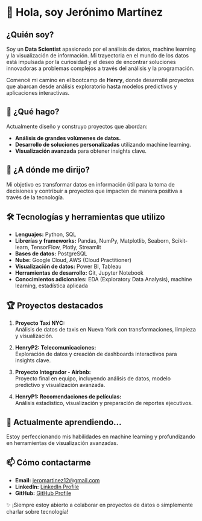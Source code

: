 # 👋 Hola, soy **Jerónimo Martínez**  

## ¿Quién soy?  
Soy un **Data Scientist** apasionado por el análisis de datos, machine learning y la visualización de información. Mi trayectoria en el mundo de los datos está impulsada por la curiosidad y el deseo de encontrar soluciones innovadoras a problemas complejos a través del análisis y la programación.  

Comencé mi camino en el bootcamp de **Henry**, donde desarrollé proyectos que abarcan desde análisis exploratorio hasta modelos predictivos y aplicaciones interactivas.  

## 🌟 ¿Qué hago?  
Actualmente diseño y construyo proyectos que abordan:  
- **Análisis de grandes volúmenes de datos.**  
- **Desarrollo de soluciones personalizadas** utilizando machine learning.  
- **Visualización avanzada** para obtener insights clave.  

## 🚀 ¿A dónde me dirijo?  
Mi objetivo es transformar datos en información útil para la toma de decisiones y contribuir a proyectos que impacten de manera positiva a través de la tecnología.  

## 🛠️ Tecnologías y herramientas que utilizo  
- **Lenguajes:** Python, SQL  
- **Librerías y frameworks:** Pandas, NumPy, Matplotlib, Seaborn, Scikit-learn, TensorFlow, Plotly, Streamlit  
- **Bases de datos:** PostgreSQL  
- **Nube:** Google Cloud, AWS (Cloud Practitioner)  
- **Visualización de datos:** Power BI, Tableau  
- **Herramientas de desarrollo:** Git, Jupyter Notebook  
- **Conocimientos adicionales:** EDA (Exploratory Data Analysis), machine learning, estadística aplicada  

## 🏆 Proyectos destacados  
1. **Proyecto Taxi NYC:**  
   Análisis de datos de taxis en Nueva York con transformaciones, limpieza y visualización.  

2. **HenryP2: Telecomunicaciones:**  
   Exploración de datos y creación de dashboards interactivos para insights clave.  

3. **Proyecto Integrador - Airbnb:**  
   Proyecto final en equipo, incluyendo análisis de datos, modelo predictivo y visualización avanzada.  

4. **HenryP1: Recomendaciones de películas:**  
   Análisis estadístico, visualización y preparación de reportes ejecutivos.  

## 🌱 Actualmente aprendiendo...  
Estoy perfeccionando mis habilidades en machine learning y profundizando en herramientas de visualización avanzadas.  

## 📫 Cómo contactarme  
- **Email:** [jeromartinez12@gmail.com](mailto:jeromartinez12@gmail.com)  
- **LinkedIn:** [LinkedIn Profile](#)  
- **GitHub:** [GitHub Profile](#)  

✨ ¡Siempre estoy abierto a colaborar en proyectos de datos o simplemente charlar sobre tecnología!  
